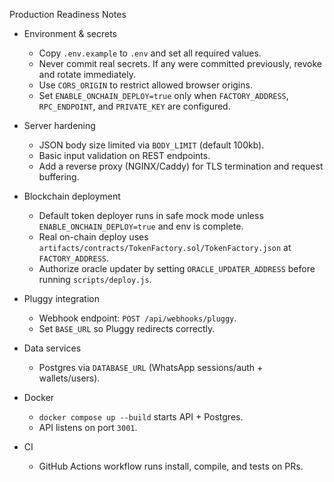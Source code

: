 Production Readiness Notes

- Environment & secrets
  - Copy `.env.example` to `.env` and set all required values.
  - Never commit real secrets. If any were committed previously, revoke and rotate immediately.
  - Use `CORS_ORIGIN` to restrict allowed browser origins.
  - Set `ENABLE_ONCHAIN_DEPLOY=true` only when `FACTORY_ADDRESS`, `RPC_ENDPOINT`, and `PRIVATE_KEY` are configured.

- Server hardening
  - JSON body size limited via `BODY_LIMIT` (default 100kb).
  - Basic input validation on REST endpoints.
  - Add a reverse proxy (NGINX/Caddy) for TLS termination and request buffering.

- Blockchain deployment
  - Default token deployer runs in safe mock mode unless `ENABLE_ONCHAIN_DEPLOY=true` and env is complete.
  - Real on-chain deploy uses `artifacts/contracts/TokenFactory.sol/TokenFactory.json` at `FACTORY_ADDRESS`.
  - Authorize oracle updater by setting `ORACLE_UPDATER_ADDRESS` before running `scripts/deploy.js`.

- Pluggy integration
  - Webhook endpoint: `POST /api/webhooks/pluggy`.
  - Set `BASE_URL` so Pluggy redirects correctly.

- Data services
  - Postgres via `DATABASE_URL` (WhatsApp sessions/auth + wallets/users).

- Docker
  - `docker compose up --build` starts API + Postgres.
  - API listens on port `3001`.

- CI
  - GitHub Actions workflow runs install, compile, and tests on PRs.
